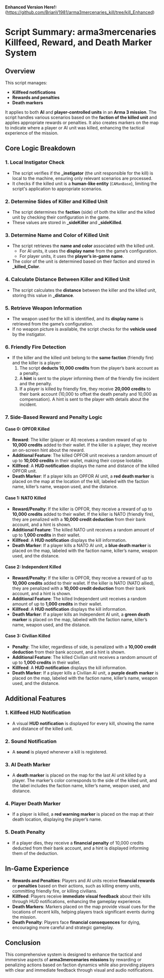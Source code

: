 **Enhanced Version Here!:** (https://github.com/BrianV1981/arma3mercenaries_kill/tree/kill_Enhanced)

# Script Summary: arma3mercenaries Killfeed, Reward, and Death Marker System

## Overview

This script manages:

* **Killfeed notifications**
* **Rewards and penalties**
* **Death markers**

It applies to both **AI** and **player-controlled units** in an **Arma 3 mission**. The script handles various scenarios based on the **faction of the killed unit** and applies appropriate rewards or penalties. It also creates markers on the map to indicate where a player or AI unit was killed, enhancing the tactical experience of the mission.

## Core Logic Breakdown

### 1. Local Instigator Check
* The script verifies if the **_instigator** (the unit responsible for the kill) is local to the machine, ensuring only relevant scenarios are processed.
* It checks if the killed unit is a **human-like entity** (`CAManBase`), limiting the script's application to appropriate scenarios.

### 2. Determine Sides of Killer and Killed Unit
* The script determines the **faction** (side) of both the killer and the killed unit by checking their configuration in the game.
* These values are stored in **_sideKiller** and **_sideKilled**.

### 3. Determine Name and Color of Killed Unit
* The script retrieves the **name and color** associated with the killed unit.
  * For AI units, it uses the **display name** from the game’s configuration.
  * For player units, it uses the **player’s in-game name**.
* The color of the unit is determined based on their faction and stored in **_killed_Color**.

### 4. Calculate Distance Between Killer and Killed Unit
* The script calculates the **distance** between the killer and the killed unit, storing this value in **_distance**.

### 5. Retrieve Weapon Information
* The weapon used for the kill is identified, and its **display name** is retrieved from the game’s configuration.
* If no weapon picture is available, the script checks for the **vehicle used** by the instigator.

### 6. Friendly Fire Detection
* If the killer and the killed unit belong to the **same faction** (friendly fire) and the killer is a player:
  1. The script **deducts 10,000 credits** from the player’s bank account as a penalty.
  1. A **hint** is sent to the player informing them of the friendly fire incident and the penalty.
  1. If a player is killed by friendly fire, they receive **20,000 credits** to their bank account (10,000 to offset the death penalty and 10,000 as compensation). A hint is sent to the player with details about the incident.

### 7. Side-Based Reward and Penalty Logic

#### Case 0: OPFOR Killed
* **Reward**: The killer (player or AI) receives a random reward of up to **10,000 credits** added to their wallet. If the killer is a player, they receive an on-screen hint about the reward.
* **Additional Feature**: The killed OPFOR unit receives a random amount of up to **10,000 credits** in their wallet, making their corpse lootable.
* **Killfeed**: A **HUD notification** displays the name and distance of the killed OPFOR unit.
* **Death Marker**: If a player kills an OPFOR AI unit, a **red death marker** is placed on the map at the location of the kill, labeled with the faction name, killer’s name, weapon used, and the distance.

#### Case 1: NATO Killed
* **Reward/Penalty**: If the killer is OPFOR, they receive a reward of up to **10,000 credits** added to their wallet. If the killer is NATO (friendly fire), they are penalized with a **10,000 credit deduction** from their bank account, and a hint is shown.
* **Additional Feature**: The killed NATO unit receives a random amount of up to **1,000 credits** in their wallet.
* **Killfeed**: A **HUD notification** displays the kill information.
* **Death Marker**: If a player kills a NATO AI unit, a **blue death marker** is placed on the map, labeled with the faction name, killer’s name, weapon used, and the distance.

#### Case 2: Independent Killed
* **Reward/Penalty**: If the killer is OPFOR, they receive a reward of up to **10,000 credits** added to their wallet. If the killer is NATO (NATO allied), they are penalized with a **10,000 credit deduction** from their bank account, and a hint is shown.
* **Additional Feature**: The killed Independent unit receives a random amount of up to **1,000 credits** in their wallet.
* **Killfeed**: A **HUD notification** displays the kill information.
* **Death Marker**: If a player kills an Independent AI unit, a **green death marker** is placed on the map, labeled with the faction name, killer’s name, weapon used, and the distance.

#### Case 3: Civilian Killed
* **Penalty**: The killer, regardless of side, is penalized with a **10,000 credit deduction** from their bank account, and a hint is shown.
* **Additional Feature**: The killed Civilian unit receives a random amount of up to **1,000 credits** in their wallet.
* **Killfeed**: A **HUD notification** displays the kill information.
* **Death Marker**: If a player kills a Civilian AI unit, a **purple death marker** is placed on the map, labeled with the faction name, killer’s name, weapon used, and the distance.

## Additional Features

### 1. Killfeed HUD Notification
* A visual **HUD notification** is displayed for every kill, showing the name and distance of the killed unit.

### 2. Sound Notification
* A **sound** is played whenever a kill is registered.

### 3. AI Death Marker
* A **death marker** is placed on the map for the last AI unit killed by a player. The marker’s color corresponds to the side of the killed unit, and the label includes the faction name, killer’s name, weapon used, and distance.

### 4. Player Death Marker
* If a player is killed, a **red warning marker** is placed on the map at their death location, displaying the player’s name.

### 5. Death Penalty
* If a player dies, they receive a **financial penalty** of 10,000 credits deducted from their bank account, and a hint is displayed informing them of the deduction.

## In-Game Experience

* **Rewards and Penalties**: Players and AI units receive **financial rewards** or **penalties** based on their actions, such as killing enemy units, committing friendly fire, or killing civilians.
* **Killfeed**: Players receive **immediate visual feedback** about their kills through HUD notifications, enhancing the gameplay experience.
* **Death Markers**: Markers placed on the map provide visual cues for the locations of recent kills, helping players track significant events during the mission.
* **Death Penalty**: Players face **financial consequences** for dying, encouraging more careful and strategic gameplay.

## Conclusion

This comprehensive system is designed to enhance the tactical and immersive aspects of **arma3mercenaries missions** by rewarding or penalizing actions based on faction dynamics while also providing players with clear and immediate feedback through visual and audio notifications.
